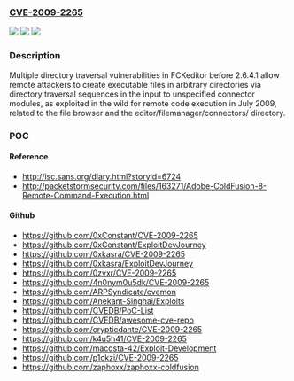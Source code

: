 ### [CVE-2009-2265](https://cve.mitre.org/cgi-bin/cvename.cgi?name=CVE-2009-2265)
![](https://img.shields.io/static/v1?label=Product&message=n%2Fa&color=blue)
![](https://img.shields.io/static/v1?label=Version&message=n%2Fa&color=blue)
![](https://img.shields.io/static/v1?label=Vulnerability&message=n%2Fa&color=brighgreen)

### Description

Multiple directory traversal vulnerabilities in FCKeditor before 2.6.4.1 allow remote attackers to create executable files in arbitrary directories via directory traversal sequences in the input to unspecified connector modules, as exploited in the wild for remote code execution in July 2009, related to the file browser and the editor/filemanager/connectors/ directory.

### POC

#### Reference
- http://isc.sans.org/diary.html?storyid=6724
- http://packetstormsecurity.com/files/163271/Adobe-ColdFusion-8-Remote-Command-Execution.html

#### Github
- https://github.com/0xConstant/CVE-2009-2265
- https://github.com/0xConstant/ExploitDevJourney
- https://github.com/0xkasra/CVE-2009-2265
- https://github.com/0xkasra/ExploitDevJourney
- https://github.com/0zvxr/CVE-2009-2265
- https://github.com/4n0nym0u5dk/CVE-2009-2265
- https://github.com/ARPSyndicate/cvemon
- https://github.com/Anekant-Singhai/Exploits
- https://github.com/CVEDB/PoC-List
- https://github.com/CVEDB/awesome-cve-repo
- https://github.com/crypticdante/CVE-2009-2265
- https://github.com/k4u5h41/CVE-2009-2265
- https://github.com/macosta-42/Exploit-Development
- https://github.com/p1ckzi/CVE-2009-2265
- https://github.com/zaphoxx/zaphoxx-coldfusion

